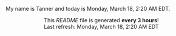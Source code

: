 My name is Tanner and today is Monday, March 18, 2:20 AM EDT.

<p align="center">This <i>README</i> file is generated <b>every 3 hours</b>!</br>Last refresh: Monday, March 18, 2:20 AM EDT<br /></p>
